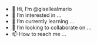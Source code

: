 - 👋 Hi, I’m @gisellealmario
- 👀 I’m interested in ...
- 🌱 I’m currently learning ...
- 💞️ I’m looking to collaborate on ...
- 📫 How to reach me ...

<!---
gisellealmario/gisellealmario is a ✨ special ✨ repository because its `README.md` (this file) appears on your GitHub profile.
You can click the Preview link to take a look at your changes.
--->
